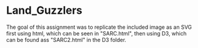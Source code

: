 # Land_Guzzlers

The goal of this assignment was to replicate the included image as an SVG first using html, which can be seen in "SARC.html", then using D3, which can be found ass "SARC2.html" in the D3 folder.
